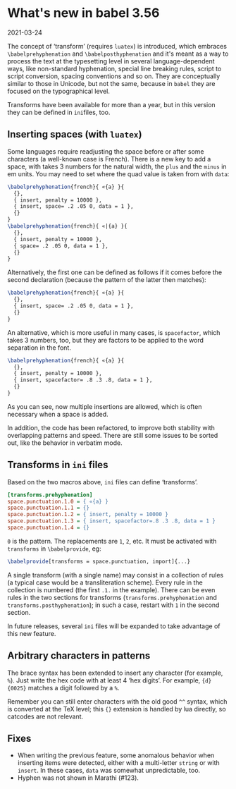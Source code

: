 # What's new in babel 3.56

2021-03-24

The concept of ‘transform’ (requires `luatex`) is introduced, which
embraces `\babelprehyphenation` and `\babelposthyphenation` and it's
meant as a way to process the text at the typesetting level in several
language-dependent ways, like non-standard hyphenation, special line
breaking rules, script to script conversion, spacing conventions and so
on. They are conceptually similar to those in Unicode, but not the
same, because in `babel` they are focused on the typographical level.

Transforms have been available for more than a year, but in this
version they can be defined in `ini`files, too.

## Inserting spaces (with `luatex`)

Some languages require readjusting the space before or after some
characters (a well-known case is French). There is a new key to add a
space, with takes 3 numbers for the natural width, the `plus` and the
`minus` in em units. You may need to set where the quad value is taken
from with `data`:
```tex
\babelprehyphenation{french}{ «{a} }{
  {},
  { insert, penalty = 10000 }, 
  { insert, space= .2 .05 0, data = 1 },
  {}
}
\babelprehyphenation{french}{ «|{a} }{
  {},
  { insert, penalty = 10000 },
  { space= .2 .05 0, data = 1 },
  {}
}
```
Alternatively, the first one can be defined as follows if it comes
before the second declaration (because the pattern of the latter
then matches):
```tex
\babelprehyphenation{french}{ «{a} }{
  {},
  { insert, space= .2 .05 0, data = 1 },
  {}
}
```

An alternative, which is more useful in many cases, is `spacefactor`,
which takes 3 numbers, too, but they are factors to be applied to the
word separation in the font.
```tex
\babelprehyphenation{french}{ «{a} }{
  {}, 
  { insert, penalty = 10000 }, 
  { insert, spacefactor= .8 .3 .8, data = 1 },
  {}
}
```

As you can see, now multiple insertions are allowed, which is often
necessary when a space is added.

In addition, the code has been refactored, to improve both stability
with overlapping patterns and speed. There are still some issues to be
sorted out, like the behavior in verbatim mode.

## Transforms in `ini` files

Based on the two macros above, `ini` files can define ‘transforms’.
```ini
[transforms.prehyphenation]
space.punctuation.1.0 = { «{a} }
space.punctuation.1.1 = {}
space.punctuation.1.2 = { insert, penalty = 10000 }
space.punctuation.1.3 = { insert, spacefactor=.8 .3 .8, data = 1 }
space.punctuation.1.4 = {}
```

`0` is the pattern. The replacements are `1`, `2`, etc. It must be
activated with `transforms` in `\babelprovide`, eg:

```tex
\babelprovide[transforms = space.punctuation, import]{...}
```

A single transform (with a single name) may consist in a collection of
rules (a typical case would be a transliteration scheme). Every rule in
the collection is numbered (the first `.1.` in the example). There can be even
rules in the two sections for transforms (`transforms.prehyphenation`
and `transforms.posthyphenation`); in such a case, restart with `1` in
the second section.

In future releases, several `ini` files will be expanded to take advantage
of this new feature.

## Arbitrary characters in patterns

The brace syntax has been extended to insert any character (for
example, `%`). Just write the hex code with at least 4 ‘hex digits’.
For example, `{d}{0025}` matches a digit followed by a `%`.

Remember you can still enter characters with the old good `^^` syntax,
which is converted at the TeX level; this `{}` extension is handled by
lua directly, so catcodes are not relevant.

## Fixes

* When writing the previous feature, some anomalous behavior when
  inserting items were detected, either with a multi-letter `string` or
  with `insert`. In these cases, `data` was somewhat unpredictable,
  too.
* Hyphen was not shown in Marathi (#123).

 